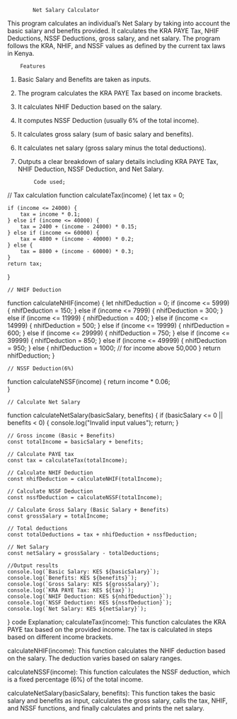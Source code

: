 
            Net Salary Calculator 

This program calculates an individual’s Net Salary by taking into account the basic salary and benefits provided. It calculates the KRA PAYE Tax, NHIF Deductions, NSSF Deductions, gross salary, and net salary. The program follows the KRA, NHIF, and NSSF values as defined by the current tax laws in Kenya.

        Features
1. Basic Salary and Benefits are taken as inputs.
2. The program calculates the KRA PAYE Tax based on income brackets.
3. It calculates NHIF Deduction based on the salary.
4. It computes NSSF Deduction (usually 6% of the total income).
5. It calculates gross salary (sum of basic salary and benefits).
6. It calculates net salary (gross salary minus the total deductions).
7. Outputs a clear breakdown of salary details including KRA PAYE Tax,     NHIF Deduction, NSSF Deduction, and Net Salary.

            Code used;
  // Tax calculation 
function calculateTax(income) {
    let tax = 0;

    if (income <= 24000) {
        tax = income * 0.1; 
    } else if (income <= 40000) {
        tax = 2400 + (income - 24000) * 0.15;
    } else if (income <= 60000) {
        tax = 4800 + (income - 40000) * 0.2; 
    } else {
        tax = 8800 + (income - 60000) * 0.3; 
    }
    return tax;
}

    // NHIF Deduction 
function calculateNHIF(income) {
    let nhifDeduction = 0;
    if (income <= 5999) {
        nhifDeduction = 150;
    } else if (income <= 7999) {
        nhifDeduction = 300;
    } else if (income <= 11999) {
        nhifDeduction = 400;
    } else if (income <= 14999) {
        nhifDeduction = 500;
    } else if (income <= 19999) {
        nhifDeduction = 600;
    } else if (income <= 29999) {
        nhifDeduction = 750;
    } else if (income <= 39999) {
        nhifDeduction = 850;
    } else if (income <= 49999) {
        nhifDeduction = 950;
    } else {
        nhifDeduction = 1000; // for income above 50,000
    }
    return nhifDeduction;
}

    // NSSF Deduction(6%)
function calculateNSSF(income) {
    return income * 0.06;  
}

    // Calculate Net Salary 
function calculateNetSalary(basicSalary, benefits) {
    if (basicSalary <= 0 || benefits < 0) {
        console.log("Invalid input values");
        return;
    }

    // Gross income (Basic + Benefits)
    const totalIncome = basicSalary + benefits; 

    // Calculate PAYE tax
    const tax = calculateTax(totalIncome);  

    // Calculate NHIF Deduction
    const nhifDeduction = calculateNHIF(totalIncome);

    // Calculate NSSF Deduction
    const nssfDeduction = calculateNSSF(totalIncome);  

    // Calculate Gross Salary (Basic Salary + Benefits)
    const grossSalary = totalIncome;

    // Total deductions
    const totalDeductions = tax + nhifDeduction + nssfDeduction;

    // Net Salary 
    const netSalary = grossSalary - totalDeductions;

    //Output results
    console.log(`Basic Salary: KES ${basicSalary}`);
    console.log(`Benefits: KES ${benefits}`);
    console.log(`Gross Salary: KES ${grossSalary}`);
    console.log(`KRA PAYE Tax: KES ${tax}`);
    console.log(`NHIF Deduction: KES ${nhifDeduction}`);
    console.log(`NSSF Deduction: KES ${nssfDeduction}`);
    console.log(`Net Salary: KES ${netSalary}`);
}
            code Explanation;
calculateTax(income): This function calculates the KRA PAYE tax based on the provided income. The tax is calculated in steps based on different income brackets.

calculateNHIF(income): This function calculates the NHIF deduction based on the salary. The deduction varies based on salary ranges.

calculateNSSF(income): This function calculates the NSSF deduction, which is a fixed percentage (6%) of the total income.

calculateNetSalary(basicSalary, benefits): This function takes the basic salary and benefits as input, calculates the gross salary, calls the tax, NHIF, and NSSF functions, and finally calculates and prints the net salary.
